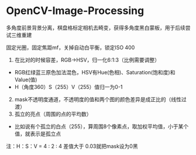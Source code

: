 # OpenCV-Image-Processing
多角度前景背景分离，棋盘格标定相机去畸变，获得多角度黑白蒙板，用于后续尝试三维重建

固定光圈，固定焦距mf，关掉自动白平衡，锁定ISO 400
1. 在比对的时候容差，RGB->HSV，归一化6:1:3（比例需要调整）
- RGB红绿蓝三原色加法混色，HSV有Hue(色相)、Saturation(饱和度)和Value(值)
- H（角度360）S（255）V（255）值归一为0-1
2. mask不透明度通道，不透明度的值和两个图的颜色差异是成正比的（线性过渡）
3. 孤立的亮点（周围的点的平均数）
- 比如说有个孤立的白点（255），算周围8个像素点，取加权平均值，小于某个值，就表示是孤立点

注：H：S：V =  4 : 2 : 4      差值大于 0.03就把mask设为0黑
